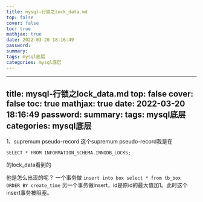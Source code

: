 ```yaml
---
title: mysql-行锁之lock_data.md
top: false
cover: false
toc: true
mathjax: true
date: 2022-03-20 18:16:49
password:
summary:
tags: mysql底层
categories: mysql底层
---
```

---
title: mysql-行锁之lock_data.md
top: false
cover: false
toc: true
mathjax: true
date: 2022-03-20 18:16:49
password:
summary:
tags: mysql底层
categories: mysql底层
---
1、supremum pseudo-record
这个supremum pseudo-record我是在
~~~
SELECT * FROM INFORMATION_SCHEMA.INNODB_LOCKS; 
~~~
的lock_data看到的


他是怎么出现的呢？
一个事务做 `insert into box select * from tb_box ORDER BY create_time` 另一个事务做insert，id是原id的最大值加1。此时这个insert事务被阻塞。
